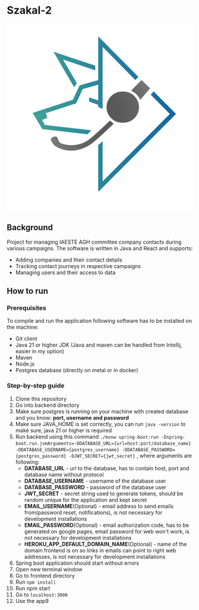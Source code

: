 # Szakal-2
![logo](/frontend/public/szakal_logo.svg)
## Background
Project for managing IAESTE AGH committee company contacts
during various campaigns. The software is written in Java and React  and supports:
* Adding companies and their contact details
* Tracking contact journeys in respective campaigns
* Managing users and their access to data

## How to run
### Prerequisites 
To compile and run the application following software has to be installed on the machine:
* Git client
* Java 21 or higher JDK (Java and maven can be handled from Intellij, easier in my option)
* Maven
* Node.js
* Postgres database (directly on metal or in docker)
### Step-by-step guide
1. Clone this repository
2. Go into backend directory
3. Make sure postgres is running on your machine with created database and you know: **port, username and password**
4. Make sure JAVA_HOME is set correctly, you can run `java -version` to make sure, java 21 or higher is required
5. Run backend using this command `./mvnw spring-boot:run -Dspring-boot.run.jvmArguments=-DDATABASE_URL={url=host:port/database_name} -DDATABASE_USERNAME={postgres_username} -DDATABASE_PASSWORD={postgres_password} -DJWT_SECRET={jwt_secret}`
, where arguments are following:
   * **DATABASE_URL** - url to the database, has to contain host, port and database name without protocol 
   * **DATABASE_USERNAME** - username of the database user
   * **DATABASE_PASSWORD** - password of the database user
   * **JWT_SECRET** - secret string used to generate tokens, should be random unique for the application and kept secret
   * **EMAIL_USERNAME**(Optional) - email address to send emails from(password reset, notifications), is not necessary for development installations
   * **EMAIL_PASSWORD**(Optional) - email authorization code, has to be generated on google pages, email password for web won't work, is not necessary for development installations
   * **HEROKU_APP_DEFAULT_DOMAIN_NAME**(Optional) - name of the domain frontend is on so links in emails can point to right web addresses,  is not necessary for development installations
6. Spring boot application should start without errors
7. Open new terminal window
8. Go to frontend directory
9. Run `npm install`
10. Run npm start
11. Go to `localhost:3000`
12. Use the app9
